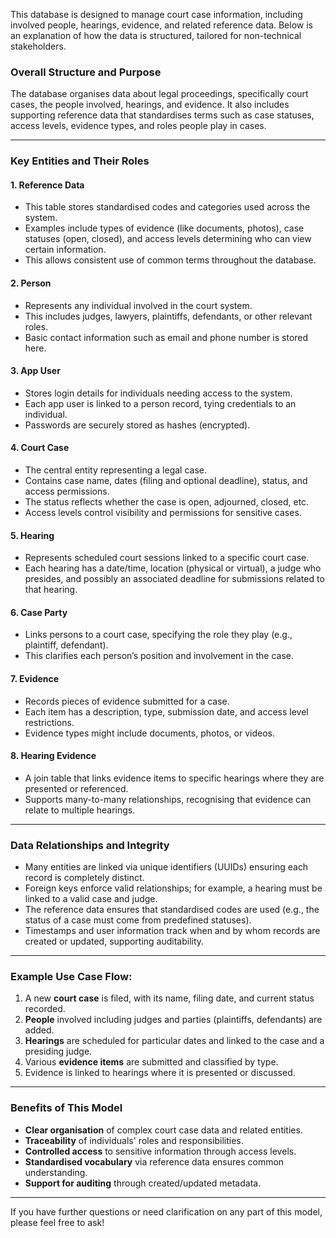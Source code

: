 This database is designed to manage court case information, including involved people, hearings, evidence, and related reference data. Below is an explanation of how the data is structured, tailored for non-technical stakeholders.

### Overall Structure and Purpose
The database organises data about legal proceedings, specifically court cases, the people involved, hearings, and evidence. It also includes supporting reference data that standardises terms such as case statuses, access levels, evidence types, and roles people play in cases.

---

### Key Entities and Their Roles

#### 1. **Reference Data**
- This table stores standardised codes and categories used across the system.
- Examples include types of evidence (like documents, photos), case statuses (open, closed), and access levels determining who can view certain information.
- This allows consistent use of common terms throughout the database.

#### 2. **Person**
- Represents any individual involved in the court system.
- This includes judges, lawyers, plaintiffs, defendants, or other relevant roles.
- Basic contact information such as email and phone number is stored here.

#### 3. **App User**
- Stores login details for individuals needing access to the system.
- Each app user is linked to a person record, tying credentials to an individual.
- Passwords are securely stored as hashes (encrypted).

#### 4. **Court Case**
- The central entity representing a legal case.
- Contains case name, dates (filing and optional deadline), status, and access permissions.
- The status reflects whether the case is open, adjourned, closed, etc.
- Access levels control visibility and permissions for sensitive cases.

#### 5. **Hearing**
- Represents scheduled court sessions linked to a specific court case.
- Each hearing has a date/time, location (physical or virtual), a judge who presides, and possibly an associated deadline for submissions related to that hearing.

#### 6. **Case Party**
- Links persons to a court case, specifying the role they play (e.g., plaintiff, defendant).
- This clarifies each person’s position and involvement in the case.

#### 7. **Evidence**
- Records pieces of evidence submitted for a case.
- Each item has a description, type, submission date, and access level restrictions.
- Evidence types might include documents, photos, or videos.

#### 8. **Hearing Evidence**
- A join table that links evidence items to specific hearings where they are presented or referenced.
- Supports many-to-many relationships, recognising that evidence can relate to multiple hearings.

---

### Data Relationships and Integrity
- Many entities are linked via unique identifiers (UUIDs) ensuring each record is completely distinct.
- Foreign keys enforce valid relationships; for example, a hearing must be linked to a valid case and judge.
- The reference data ensures that standardised codes are used (e.g., the status of a case must come from predefined statuses).
- Timestamps and user information track when and by whom records are created or updated, supporting auditability.

---

### Example Use Case Flow:
1. A new **court case** is filed, with its name, filing date, and current status recorded.
2. **People** involved including judges and parties (plaintiffs, defendants) are added.
3. **Hearings** are scheduled for particular dates and linked to the case and a presiding judge.
4. Various **evidence items** are submitted and classified by type.
5. Evidence is linked to hearings where it is presented or discussed.

---

### Benefits of This Model
- **Clear organisation** of complex court case data and related entities.
- **Traceability** of individuals' roles and responsibilities.
- **Controlled access** to sensitive information through access levels.
- **Standardised vocabulary** via reference data ensures common understanding.
- **Support for auditing** through created/updated metadata.

---

If you have further questions or need clarification on any part of this model, please feel free to ask!